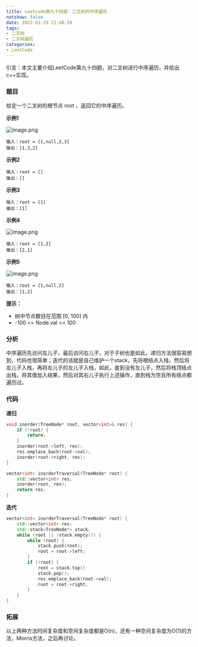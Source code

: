 ```yaml
---
title: Leetcode第九十四题：二叉树的中序遍历
notshow: false
date: 2022-01-29 21:48:59
tags:
- 二叉树
- 二叉树遍历
categories:
- LeetCode
---
```


引言：本文主要介绍LeetCode第九十四题，对二叉树进行中序遍历，并给出c++实现。

<!--more-->

### 题目

给定一个二叉树的根节点 root ，返回它的中序遍历。

**示例1**

![image.png](https://s2.loli.net/2022/01/29/Eevz7hcCw6OlT2L.png)

```
输入：root = [1,null,2,3]
输出：[1,3,2]
```

**示例2**

```
输入：root = []
输出：[]
```

**示例3**

```
输入：root = [1]
输出：[1]
```

**示例4**

![image.png](https://s2.loli.net/2022/01/29/qLzo6GYlsIHgOwE.png)

```
输入：root = [1,2]
输出：[2,1]
```

**示例5**

![image.png](https://s2.loli.net/2022/01/29/TFpeRnoCJvZEOH2.png)

```
输入：root = [1,null,2]
输出：[1,2]
```

**提示：**

- 树中节点数目在范围 [0, 100] 内
- -100 <= Node.val <= 100


### 分析

中序遍历先访问左儿子，最后访问右儿子，对于子树也是如此。递归方法很容易想到，代码也很简单；迭代的话就是自己维护一个stack，先将根结点入栈，然后将左儿子入栈，再将左儿子的左儿子入栈，如此，直到没有左儿子，然后将栈顶结点出栈，将其值加入结果，然后对其右儿子执行上述操作，直到栈为空且所有结点都遍历过。

### 代码

**递归**

```c++
void inorder(TreeNode* root, vector<int>& res) {
	if (!root) {
		return;
	}
	inorder(root->left, res);
	res.emplace_back(root->val);
	inorder(root->right, res);
}

vector<int> inorderTraversal(TreeNode* root) {
	std::vector<int> res;
	inorder(root, res);
	return res;
}
```

**迭代**

```c++
vector<int> inorderTraversal(TreeNode* root) {
	std::vector<int> res;
	std::stack<TreeNode*> stack;
	while (root || !stack.empty()) {
		while (root) {
			stack.push(root);
			root = root->left;
		}
		if (!root) {
			root = stack.top()
			stack.pop();
			res.emplace_back(root->val);
			root = root->right;
		}
	}
}
```

### 拓展

以上两种方法时间复杂度和空间复杂度都是O(n)，还有一种空间复杂度为O(1)的方法，Morris方法，之后再讨论。